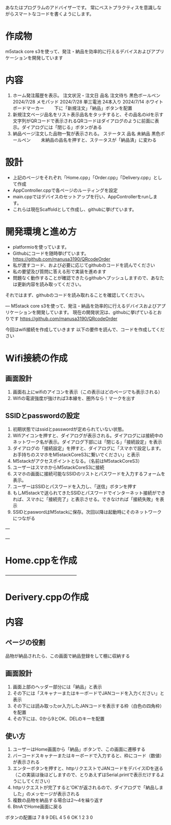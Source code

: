 あなたはプログラムのアドバイザーです。
常にベストプラクティスを意識しながらスマートなコードを書くようにします。

# 作成物
m5stack core s3を使って、発注・納品を効率的に行えるデバイスおよびアプリケーションを開発しています

# 内容
1. ホーム発注履歴を表示。
注文状況・注文日	品名
注文待ち	黒色ボールペン
2024/7/28	メモパッド
2024/7/28	単三電池 24本入り
2024/7/14	ホワイトボードマーカー
　　下に「新規注文」「納品」ボタンを配置
2. 新規注文ページ品名をリスト表示品名をタッチすると、その品名のidを示す文字列がQRコードで表示されるQRコードはダイアログのように前面に表示。ダイアログには「閉じる」ボタンがある
3. 納品ページ注文した品物一覧が表示される。
ステータス	品名
未納品	黒色ボールペン
　　未納品の品名を押すと、ステータスが「納品済」に変わる


# 設計
- 上記のページをそれぞれ「Home.cpp」「Order.cpp」「Delivery.cpp」として作成
- AppController.cppで各ページのルーティングを設定
- main.cppではデバイスのセットアップを行い、AppControllerをrunします。
- これらは現在Scaffoldとして作成し、githubに挙げています。

# 開発環境と進め方
- platformioを使っています。
- Githubにコードを随時挙げています。https://github.com/manusa3190/QRcodeOrder
- 私が渡すコード、および必要に応じてgithubのコードを読んでください
- 私の要望及び質問に答える形で実装を進めます
- 問題なく動作することが確認できたらgithubへプッシュしますので、あなたは更新内容を読み取ってください。


それではまず、githubのコードを読み取れることを確認してください。

—
M5stack core s3を使って、発注・納品を効率的に行えるデバイスおよびアプリケーションを開発しています。
現在の開発状況は、githubに挙げているとおりです
https://github.com/manusa3190/QRcodeOrder

今回はwifi接続を作成していきます
以下の要件を読んで、コードを作成してください

# Wifi接続の作成

## 画面設計
1. 画面右上にwifiのアイコンを表示（この表示はどのページでも表示される）
2. Wifiの電波強度が強ければ3本線を、圏外なら！マークを出す

## SSIDとpasswordの設定
1. 初期状態ではssidとpasswordが定められていない状態。
2. Wifiアイコンを押すと、ダイアログが表示される。ダイアログには接続中のネットワーク名が表示。ダイアログ下部には「閉じる」「接続設定」を表示
3. ダイアログの「接続設定」を押すと、ダイアログに「スマホで設定します。お手持ちのスマホをM5stackCoreS3に繋いでください」と表示
4. M5stackがアクセスポイントとなる。（名前はM5stackCoreS3）
5. ユーザーはスマホからM5stackCoreS3に接続
6. スマホの画面に接続可能なSSIDのリストとパスワードを入力するフォームを表示。
7. ユーザーはSSIDとパスワードを入力し、「送信」ボタンを押す
8. もしM5stackで送られてきたSSIDとパスワードでインターネット接続ができれば、スマホに「接続完了」と表示させる。できなければ「接続失敗」を表示
9. SSIDとpaswordはM5stackに保存。次回以降は起動時にそのネットワークにつながる

—


—
# Home.cppを作成


————————————————

# Derivery.cppの作成

# 内容

##  ページの役割
品物が納品されたら、この画面で納品登録をして棚に収納する

## 画面設計
1. 画面上部のヘッダー部分には「納品」と表示
2. その下には「スキャナーまたはキーボードでJANコードを入力ください」と表示
3. その下には読み取ったor入力したJANコードを表示する枠（白色の四角枠）を配置
4. その下には、0から9とOK、DELのキーを配置

## 使い方
1. ユーザーはHome画面から「納品」ボタンで、この画面に遷移する
2. バーコードスキャナーまたはキーボードで入力すると、枠にコード（数値）が表示される
3. エンターボタンを押すと、httpリクエストでJANコードをデバイスIDを送る（この実装は後ほどしますので、とりあえずはSerial.printで表示だけするようにしてください）
4. httpリクエストが完了すると’OK’が返されるので、ダイアログで「納品しました」のメッセージが表示される
5. 複数の品物を納品する場合は2〜4を繰り返す
6. BtnAでHome画面に戻る


ボタンの配置は
7 8 9 DEL
4 5 6 OK
1 2 3 0
